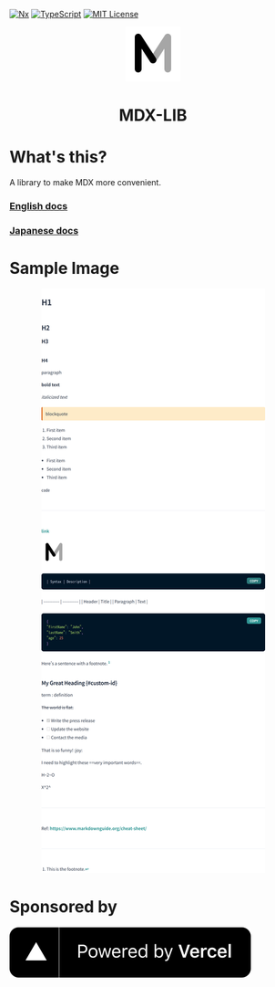 [![Nx](https://img.shields.io/badge/Monorepo-Nx-%23143157)](https://nx.dev)
[![TypeScript](https://img.shields.io/badge/Code-TypeScript-%233178c6)](https://www.typescriptlang.org)
[![MIT License](https://img.shields.io/badge/License-MIT-brightgreen)](LICENSE)

<p align="center"><img src="./docs/images/logo.png" alt="mdx-lib"></p>
<h1 align="center">MDX-LIB</h1>

# What's this?
A library to make MDX more convenient.

### [English docs](https://github.com/mdx-lib/mdx-lib/tree/master/libs/chakra/docs/en)

### [Japanese docs](https://github.com/mdx-lib/mdx-lib/tree/master/libs/chakra/docs/ja)

# Sample Image
<p align="center"><img src="./libs/chakra/docs/images/sample.png" alt="mdx-lib"></p>

# Sponsored by
[![alt text](apps/demo/public/powered-by-vercel.svg)](https://vercel.com?utm_source=mdx-lib&utm_campaign=oss)
